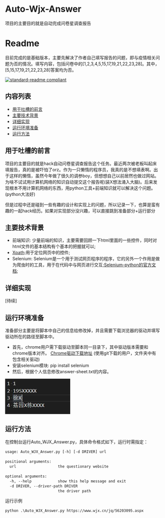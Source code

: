 # Auto-Wjx-Answer
项目的主要目的就是自动完成问卷星调查报告

# Readme
目前完成的是基础版本，主要先解决了作者自己填写报告的问题，即与疫情相关问题为否的情况。填写内容，包括问卷中的[1,2,3,4,5,15,17,19,21,22,23,28]。其中，[5,15,17,19,21,22,23,28]答案均为否。

[![standard-readme compliant](https://img.shields.io/badge/readme%20style-standard-brightgreen.svg?style=flat-square)](https://github.com/RichardLitt/standard-readme)

## 内容列表
- [用于吐槽的前言](#吐槽)
- [主要技术背景](#主要技术背景)
- [详细实现](#详细实现)
- [运行环境准备](#运行环境准备)
- [运行方法](#运行方法)

## 用于吐槽的前言
项目的主要目的就是hack自动问卷星调查报告这个任务。最近两次被老板叫起床填报告，真的是被吓怕了orz。作为一只懒惰的程序员，我真的是不想填表啊。出于这样的懒惰，虽然今年做了很久的调参boy，但想想自己以前居然也做过网站。为啥不试试用计算机网络的知识自动提交这个报告呢(装X想法涌入大脑)。后来发现根本不用计算机网络的东西，用python工具+前端知识就可以解决这个问题。(python大法好)

但是过程中还是碰到一些有趣的设计和实现上的问题，所以记录一下，也算是蛮有趣的一起hack经历。如果对实现部分没兴趣，可以直接跳到准备部分+运行部分


## 主要技术背景
- 前端知识: 少量前端的知识，主要需要回顾一下html里面的一些控件，同时对html文件的基本结构有个基本的把握就可以;
- [Xpath](https://zh.wikipedia.org/wiki/XPath):用于定位网页中的控件;
- Selenium: Selenium是一个用于测试网页程序的程序，它的另外一个作用是做为爬虫时的工具，用于在代码中与网页进行交互;[Selenium-python的官方文档](https://selenium-python-zh.readthedocs.io/en/latest/index.html);


## 详细实现
[待续]


## 运行环境准备
准备部分主要是将脚本中自己的信息给修改掉，并且需要下载浏览器的驱动并填写驱动所在的路径至脚本中。

- 首先，chrome用户需下载驱动至脚本同一目录下，其中驱动版本需要和chrome版本对齐。
[Chrome驱动下载地址](https://sites.google.com/a/chromium.org/chromedriver/downloads)
(使用git下载的用户，文件夹中有包含相关驱动)
- 安装selenium模块: pip install selenium
- 然后，根据个人信息修改answer-sheet.txt的内容。

![image](https://github.com/ShipXu/Auto-Wjx-Answer/blob/master/images/person%20info.JPG)



## 运行方法
在控制台运行Auto_WJX_Answer.py，具体命令格式如下，运行时需指定：
```
usage: Auto_WJX_Answer.py [-h] [-d DRIVER] url

positional arguments:
  url                   the questionary website

optional arguments:
  -h, --help            show this help message and exit
  -d DRIVER, --driver-path DRIVER
                        the driver path
```

运行示例
```
python .\Auto_WJX_Answer.py https://www.wjx.cn/jq/56203095.aspx 
```
